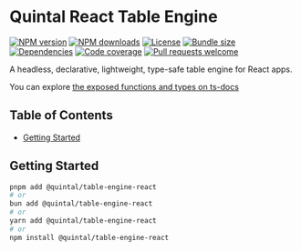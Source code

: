 # Quintal React Table Engine

[![NPM version](https://img.shields.io/npm/v/@quintal/table-engine-react?style=flat-square)](https://npmjs.com/@quintal/table-engine-react)
[![NPM downloads](https://img.shields.io/npm/dt/@quintal/table-engine-react?style=flat-square)](https://npmjs.com/@quintal/table-engine-react)
[![License](https://img.shields.io/npm/l/@quintal/table-engine-react?style=flat-square)](https://github.com/quintalwebsolutions/quintal-oss/blob/main/LICENSE)
[![Bundle size](https://img.shields.io/bundlephobia/minzip/@quintal/table-engine-react?style=flat-square)](https://bundlephobia.com/package/@quintal/table-engine-react)
[![Dependencies](https://img.shields.io/librariesio/release/npm/@quintal/table-engine-react?style=flat-square)](https://libraries.io/npm/%40quintal%2Ftable-engine-react/)
[![Code coverage](https://img.shields.io/codecov/c/github/quintalwebsolutions/quintal-oss?style=flat-square&token=3ORY9UP6H7&flag=table-engine-react&logo=codecov)](https://codecov.io/gh/quintalwebsolutions/quintal-oss)
[![Pull requests welcome](https://img.shields.io/badge/PRs-welcome-brightgreen.svg?style=flat-square)](https://github.com/quintalwebsolutions/quintal-oss/blob/main/CONTRIBUTING.md)

A headless, declarative, lightweight, type-safe table engine for React apps.

You can explore [the exposed functions and types on ts-docs](https://tsdocs.dev/docs/@quintal/table-engine-react)

## Table of Contents

- [Getting Started](#getting-started)

## Getting Started

```sh
pnpm add @quintal/table-engine-react
# or
bun add @quintal/table-engine-react
# or
yarn add @quintal/table-engine-react
# or
npm install @quintal/table-engine-react
```
<!-- END AUTO-GENERATED: Add custom documentation after this comment -->
